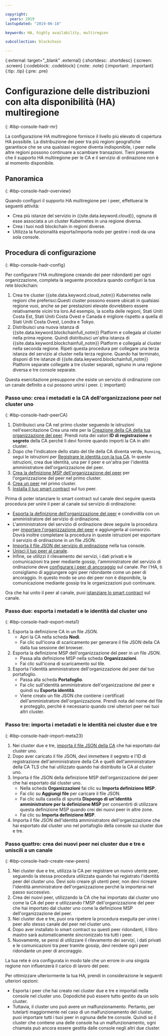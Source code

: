 ```yaml
---

copyright:
  years: 2019
lastupdated: "2019-06-18"

keywords: HA, highly availability, multiregion

subcollection: blockchain

---
```


{:external: target="_blank" .external}
{:shortdesc: .shortdesc}
{:screen: .screen}
{:codeblock: .codeblock}
{:note: .note}
{:important: .important}
{:tip: .tip}
{:pre: .pre}

# Configurazione delle distribuzioni con alta disponibilità (HA) multiregione
{: #ibp-console-hadr-mr}

La configurazione HA multiregione fornisce il livello più elevato di copertura HA possibile. La distribuzione dei peer tra più regioni geografiche garantisce che se una qualsiasi regione diventa indisponibile, i peer nelle altre regioni possono continuare a scambiare transazioni. Tieni presente che il supporto HA multiregione per le CA e il servizio di ordinazione non è al momento disponibile.

## Panoramica
{: #ibp-console-hadr-overview}

Quando configuri il supporto HA multiregione per i peer, effettuerai le seguenti attività:
- Crea più istanze del servizio in {{site.data.keyword.cloud}}, ognuna di esse associata a un cluster Kubernetes in una regione diversa.
- Crea i tuoi nodi blockchain in regioni diverse.
- Utilizza la funzionalità esporta/importa nodo per gestire i nodi da una sola console.

## Procedura di configurazione
{: #ibp-console-hadr-config}

Per configurare l'HA multiregione creando dei peer ridondanti per ogni organizzazione, completa la seguente procedura quando configuri la tua rete blockchain:

1. Crea tre cluster {{site.data.keyword.cloud_notm}} Kubernetes nelle regioni che preferisci.Questi cluster possono essere ubicati in qualsiasi regione vuoi, anche se per prestazioni elevate dovrebbero essere relativamente vicini tra loro.Ad esempio, la scelta delle regioni, Stati Uniti Costa Est, Stati Uniti Costa Ovest e Canada è migliore rispetto a quella di Stati Uniti Costa Ovest, Londra e Tokyo.
2. Distribuisci una nuova istanza di {{site.data.keyword.blockchainfull_notm}} Platform e collegala al cluster nella prima regione. Quindi distribuisci un'altra istanza di {{site.data.keyword.blockchainfull_notm}} Platform e collegala al cluster nella seconda regione. Ripeti questa procedura per collegare una terza istanza del servizio al cluster nella terza regione. Quando hai terminato, disponi di tre istanze di {{site.data.keyword.blockchainfull_notm}} Platform separate collegate a tre cluster separati, ognuno in una regione diversa e tre console separate.

Questa esercitazione presuppone che esiste un servizio di ordinazione con un canale definito a cui possono unirsi i peer.
{: important}

### Passo uno: crea i metadati e la CA dell'organizzazione peer nel cluster uno
{: #ibp-console-hadr-peerCA}

1. Distribuisci una CA nel primo cluster seguendo le istruzioni nell'esercitazione Crea una rete per la [Creazione della CA della tua organizzazione del peer](/docs/services/blockchain/howto?topic=blockchain-ibp-console-build-network#ibp-console-build-network-create-CA-org1CA). Prendi nota dei valori **ID di registrazione** e **segreto** della CA perché li devi fornire quando importi la CA in altri cluster.
2. Dopo che l'indicatore dello stato del tile della CA diventa verde, `Running`, segui le istruzioni per [Registrare le identità con la tua CA](/docs/services/blockchain/howto?topic=blockchain-ibp-console-build-network#ibp-console-build-network-use-CA-org1). In queste istruzioni, crea due identità, una per il peer e un'altra per l'identità amministratore dell'organizzazione del peer.
3. [Crea la definizione MSP dell'organizzazione del peer](/docs/services/blockchain/howto?topic=blockchain-ibp-console-build-network#ibp-console-build-network-create-peers-org1) per l'organizzazione del peer nel primo cluster.
4. [Crea un peer](/docs/services/blockchain?topic=blockchain-ibp-console-build-network#ibp-console-build-network-peer-create) nel primo cluster.
5. [Installa il tuo smart contract](/docs/services/blockchain?topic=blockchain-ibp-console-smart-contracts#ibp-console-smart-contracts-install) sul tuo peer.

Prima di poter istanziare lo smart contract sul canale devi seguire questa procedura per unire il peer al canale sul servizio di ordinazione:
- [Esporta la definizione dell'organizzazione del peer](/docs/services/blockchain?topic=blockchain-ibp-console-join-network#ibp-console-join-network-add-org2-remote) e condividila con un amministratore del servizio di ordinazione.
- L'amministratore del servizio di ordinazione deve seguire la procedura per [importare l'organizzazione del peer](/docs/services/blockchain?topic=blockchain-ibp-console-join-network#ibp-console-join-network-import-remote-msp) e aggiungerla al consorzio. Dovrà inoltre completare la procedura in queste istruzioni per esportare il servizio di ordinazione in un file JSON.
- [Importa il file JSON del servizio di ordinazione](/docs/services/blockchain?topic=blockchain-ibp-console-join-network#ibp-console-join-network-import-remote-orderer) nella tua console.
- [Unisci il tuo peer al canale](/docs/services/blockchain?topic=blockchain-ibp-console-join-network#ibp-console-join-network-join-peer-org2).
- Infine, se utilizzi il rilevamento dei servizi, i dati privati e le comunicazioni tra peer mediante gossip, l'amministratore del servizio di ordinazione deve [configurare i peer di ancoraggio](/docs/services/blockchain/howto?topic=blockchain-ibp-console-govern#ibp-console-govern-channels-anchor-peers) sul canale. Per l'HA, ti consigliamo di aggiungere ogni peer ridondante come un peer di ancoraggio. In questo modo se uno dei peer non è disponibile, la comunicazione mediante gossip tra le organizzazioni può continuare.   

Ora che hai unito il peer al canale, puoi [istanziare lo smart contract](/docs/services/blockchain?topic=blockchain-ibp-console-join-network#ibp-console-join-network-join-peer-org2) sul canale.

### Passo due: esporta i metadati e le identità dal cluster uno
{: #ibp-console-hadr-export-meta1}

1. Esporta la definizione CA in un file JSON.
   - Apri la CA nella scheda **Nodi**.
   - Fai clic sull'icona di scaricamento per generare il file JSON della CA dalla tua sessione del browser.
2. Esporta la definizione MSP dell'organizzazione del peer in un file JSON.
   - Passa alla definizione MSP nella scheda **Organizzazioni**.
   - Fai clic sull'icona di scaricamento sul tile.
3. Esporta l'identità amministratore dell'organizzazione del peer dal tuo portafoglio.
   - Passa alla scheda **Portafoglio**.
   - Fai clic sull'identità amministratore dell'organizzazione del peer e quindi su **Esporta identità**.
   - Viene creato un file JSON che contiene i certificati dell'amministratore dell'organizzazione. Prendi nota del nome del file e proteggilo, perché è necessario quando crei ulteriori peer nei tuoi altri cluster.

### Passo tre: importa i metadati e le identità nei cluster due e tre
{: #ibp-console-hadr-import-meta23}

1. Nei cluster due e tre, [importa il file JSON della CA](/docs/services/blockchain/howto?topic=blockchain-ibp-console-import-nodes#ibp-console-import-ca) che hai esportato dal cluster uno.  
2. Dopo aver caricato il file JSON, devi immettere il segreto e l'ID di registrazione dell'amministratore della CA e quelli dell'amministratore della CA TLS che hai utilizzato quando hai distribuito la CA al cluster uno.
2. Importa il file JSON della definizione MSP dell'organizzazione del peer che hai esportato dal cluster uno.
   - Nella scheda **Organizzazioni** fai clic su **Importa definizione MSP**.
   - Fai clic su **Aggiungi file** per caricare il file JSON.
   - Fai clic sulla casella di spunta **Dispongo di un'identità amministratore per la definizione MSP** per consentirti di utilizzare questa definizione MSP quando crei dei nuovi peer in altre zone.
   - Fai clic su **Importa definizione MSP**.
3. Importa il file JSON dell'identità amministratore dell'organizzazione che hai esportato dal cluster uno nel portafoglio della console sui cluster due e tre.

### Passo quattro: crea dei nuovi peer nei cluster due e tre e uniscili a un canale
{: #ibp-console-hadr-create-new-peers}

1. Nei cluster due e tre, utilizza la CA per registrare un nuovo utente peer, seguendo la stessa procedura utilizzata quando hai registrato l'identità peer del cluster uno. Devi solo creare gli utenti peer, non devi ricreare l'identità amministratore dell'organizzazione perché la importerai nel passo successivo.
2. Crea dei nuovi peer, utilizzando la CA che hai importato dal cluster uno come la CA del peer e utilizzando l'MSP dell'organizzazione del peer che hai importato dal cluster uno come la definizione MSP dell'organizzazione del peer.
3. Nei cluster due e tre, puoi ora ripetere la procedura eseguita per unire i peer allo stesso canale del peer nel cluster uno.
4. Dopo aver installato lo smart contract su questi peer ridondanti, il libro mastro sarà automaticamente sincronizzato tra tutti i peer.
5. Nuovamente, se pensi di utilizzare il rilevamento dei servizi, i dati privati e le comunicazioni tra peer tramite gossip, devi rendere ogni peer ridondante un peer di ancoraggio.  

La tua rete è ora configurata in modo tale che un errore in una singola regione non influenzerà il carico di lavoro del peer.  

Per ottimizzare ulteriormente la tua HA, prendi in considerazione le seguenti ulteriori opzioni:
- Esporta i peer che hai creato nei cluster due e tre e importali nella console nel cluster uno. Dopodiché può essere tutto gestito da un solo cluster.
- Tuttavia, il cluster uno può avere un malfunzionamento. Pertanto, per tutelarti maggiormente nel caso di un malfunzionamento del cluster, puoi importare tutti i tuoi peer in ognuna delle tre console. Quindi se il cluster che contiene una delle console ha un malfunzionamento, ogni chiamata può ancora essere gestita dalle console negli altri due cluster.
